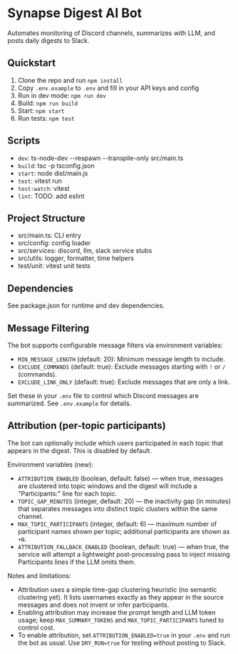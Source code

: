 # Synapse Digest AI Bot

Automates monitoring of Discord channels, summarizes with LLM, and posts daily digests to Slack.

## Quickstart

1. Clone the repo and run `npm install`
2. Copy `.env.example` to `.env` and fill in your API keys and config
3. Run in dev mode: `npm run dev`
4. Build: `npm run build`
5. Start: `npm start`
6. Run tests: `npm test`

## Scripts

- `dev`: ts-node-dev --respawn --transpile-only src/main.ts
- `build`: tsc -p tsconfig.json
- `start`: node dist/main.js
- `test`: vitest run
- `test:watch`: vitest
- `lint`: TODO: add eslint

## Project Structure

- src/main.ts: CLI entry
- src/config: config loader
- src/services: discord, llm, slack service stubs
- src/utils: logger, formatter, time helpers
- test/unit: vitest unit tests

## Dependencies

See package.json for runtime and dev dependencies.

## Message Filtering

The bot supports configurable message filters via environment variables:

- `MIN_MESSAGE_LENGTH` (default: 20): Minimum message length to include.
- `EXCLUDE_COMMANDS` (default: true): Exclude messages starting with `!` or `/` (commands).
- `EXCLUDE_LINK_ONLY` (default: true): Exclude messages that are only a link.

Set these in your `.env` file to control which Discord messages are summarized. See `.env.example` for details.

## Attribution (per-topic participants)

The bot can optionally include which users participated in each topic that appears in the digest. This is disabled by default.

Environment variables (new):
- `ATTRIBUTION_ENABLED` (boolean, default: false) — when true, messages are clustered into topic windows and the digest will include a "Participants:" line for each topic.
- `TOPIC_GAP_MINUTES` (integer, default: 20) — the inactivity gap (in minutes) that separates messages into distinct topic clusters within the same channel.
- `MAX_TOPIC_PARTICIPANTS` (integer, default: 6) — maximum number of participant names shown per topic; additional participants are shown as `+N`.
- `ATTRIBUTION_FALLBACK_ENABLED` (boolean, default: true) — when true, the service will attempt a lightweight post-processing pass to inject missing Participants lines if the LLM omits them.

Notes and limitations:
- Attribution uses a simple time-gap clustering heuristic (no semantic clustering yet). It lists usernames exactly as they appear in the source messages and does not invent or infer participants.
- Enabling attribution may increase the prompt length and LLM token usage; keep `MAX_SUMMARY_TOKENS` and `MAX_TOPIC_PARTICIPANTS` tuned to control cost.
- To enable attribution, set `ATTRIBUTION_ENABLED=true` in your `.env` and run the bot as usual. Use `DRY_RUN=true` for testing without posting to Slack.
